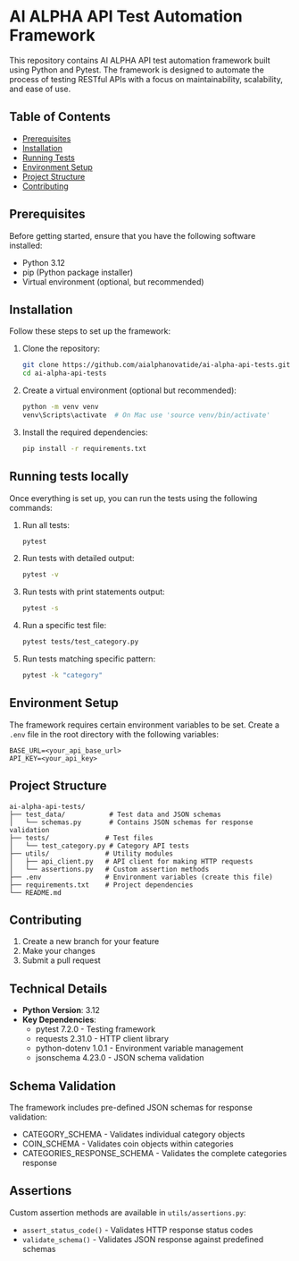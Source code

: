 # AI ALPHA API Test Automation Framework

This repository contains AI ALPHA API test automation framework built using Python and Pytest. The framework is designed to automate the process of testing RESTful APIs with a focus on maintainability, scalability, and ease of use.

## Table of Contents
- [Prerequisites](#prerequisites)
- [Installation](#installation)
- [Running Tests](#running-tests-locally)
- [Environment Setup](#environment-setup)
- [Project Structure](#project-structure)
- [Contributing](#contributing)

## Prerequisites

Before getting started, ensure that you have the following software installed:

- Python 3.12
- pip (Python package installer)
- Virtual environment (optional, but recommended)

## Installation

Follow these steps to set up the framework:

1. Clone the repository:
   ```bash
   git clone https://github.com/aialphanovatide/ai-alpha-api-tests.git
   cd ai-alpha-api-tests
   ```

2. Create a virtual environment (optional but recommended):
   ```bash
   python -m venv venv
   venv\Scripts\activate  # On Mac use 'source venv/bin/activate'
   ```

3. Install the required dependencies:
   ```bash
   pip install -r requirements.txt
   ```

## Running tests locally

Once everything is set up, you can run the tests using the following commands:

1. Run all tests:
   ```bash
   pytest
   ```

2. Run tests with detailed output:
   ```bash
   pytest -v
   ```

3. Run tests with print statements output:
   ```bash
   pytest -s
   ```

4. Run a specific test file:
   ```bash
   pytest tests/test_category.py
   ```

5. Run tests matching specific pattern:
   ```bash
   pytest -k "category"
   ```

## Environment Setup

The framework requires certain environment variables to be set. Create a `.env` file in the root directory with the following variables:

```
BASE_URL=<your_api_base_url>
API_KEY=<your_api_key>
```

## Project Structure

```
ai-alpha-api-tests/
├── test_data/           # Test data and JSON schemas
│   └── schemas.py       # Contains JSON schemas for response validation
├── tests/              # Test files
│   └── test_category.py # Category API tests
├── utils/              # Utility modules
│   ├── api_client.py   # API client for making HTTP requests
│   └── assertions.py   # Custom assertion methods
├── .env                # Environment variables (create this file)
├── requirements.txt    # Project dependencies
└── README.md
```

## Contributing

1. Create a new branch for your feature
2. Make your changes
3. Submit a pull request

## Technical Details

- **Python Version**: 3.12
- **Key Dependencies**:
  - pytest 7.2.0 - Testing framework
  - requests 2.31.0 - HTTP client library
  - python-dotenv 1.0.1 - Environment variable management
  - jsonschema 4.23.0 - JSON schema validation

## Schema Validation

The framework includes pre-defined JSON schemas for response validation:
- CATEGORY_SCHEMA - Validates individual category objects
- COIN_SCHEMA - Validates coin objects within categories
- CATEGORIES_RESPONSE_SCHEMA - Validates the complete categories response

## Assertions

Custom assertion methods are available in `utils/assertions.py`:
- `assert_status_code()` - Validates HTTP response status codes
- `validate_schema()` - Validates JSON response against predefined schemas